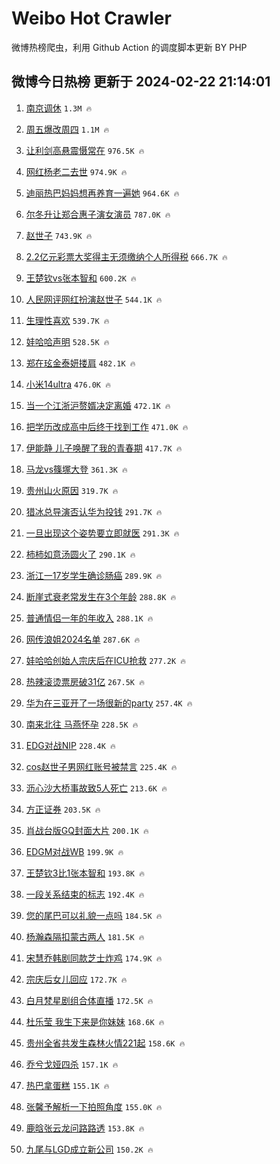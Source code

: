 # Weibo Hot Crawler 



微博热榜爬虫，利用 Github Action 的调度脚本更新 BY PHP 


## 微博今日热榜 更新于 2024-02-22 21:14:01 
1. [南京调休](https://s.weibo.com/weibo?q=%E5%8D%97%E4%BA%AC%E8%B0%83%E4%BC%91&t=31&band_rank=1&Refer=top) `1.3M 🔥` 

1. [周五爆改周四](https://s.weibo.com/weibo?q=%23%E5%91%A8%E4%BA%94%E7%88%86%E6%94%B9%E5%91%A8%E5%9B%9B%23&t=31&band_rank=2&Refer=top) `1.1M 🔥` 

1. [让利剑高悬震慑常在](https://s.weibo.com/weibo?q=%23%E8%AE%A9%E5%88%A9%E5%89%91%E9%AB%98%E6%82%AC%E9%9C%87%E6%85%91%E5%B8%B8%E5%9C%A8%23&t=31&band_rank=3&Refer=top) `976.5K 🔥` 

1. [网红杨老二去世](https://s.weibo.com/weibo?q=%23%E7%BD%91%E7%BA%A2%E6%9D%A8%E8%80%81%E4%BA%8C%E5%8E%BB%E4%B8%96%23&t=31&band_rank=4&Refer=top) `974.9K 🔥` 

1. [迪丽热巴妈妈想再养育一遍她](https://s.weibo.com/weibo?q=%23%E8%BF%AA%E4%B8%BD%E7%83%AD%E5%B7%B4%E5%A6%88%E5%A6%88%E6%83%B3%E5%86%8D%E5%85%BB%E8%82%B2%E4%B8%80%E9%81%8D%E5%A5%B9%23&t=31&band_rank=5&Refer=top) `964.6K 🔥` 

1. [尔冬升让郑合惠子演女演员](https://s.weibo.com/weibo?q=%23%E5%B0%94%E5%86%AC%E5%8D%87%E8%AE%A9%E9%83%91%E5%90%88%E6%83%A0%E5%AD%90%E6%BC%94%E5%A5%B3%E6%BC%94%E5%91%98%23&t=31&band_rank=6&Refer=top) `787.0K 🔥` 

1. [赵世子](https://s.weibo.com/weibo?q=%E8%B5%B5%E4%B8%96%E5%AD%90&t=31&band_rank=7&Refer=top) `743.9K 🔥` 

1. [2.2亿元彩票大奖得主无须缴纳个人所得税](https://s.weibo.com/weibo?q=%232.2%E4%BA%BF%E5%85%83%E5%BD%A9%E7%A5%A8%E5%A4%A7%E5%A5%96%E5%BE%97%E4%B8%BB%E6%97%A0%E9%A1%BB%E7%BC%B4%E7%BA%B3%E4%B8%AA%E4%BA%BA%E6%89%80%E5%BE%97%E7%A8%8E%23&t=31&band_rank=8&Refer=top) `666.7K 🔥` 

1. [王楚钦vs张本智和](https://s.weibo.com/weibo?q=%23%E7%8E%8B%E6%A5%9A%E9%92%A6vs%E5%BC%A0%E6%9C%AC%E6%99%BA%E5%92%8C%23&t=31&band_rank=9&Refer=top) `600.2K 🔥` 

1. [人民网评网红扮演赵世子](https://s.weibo.com/weibo?q=%23%E4%BA%BA%E6%B0%91%E7%BD%91%E8%AF%84%E7%BD%91%E7%BA%A2%E6%89%AE%E6%BC%94%E8%B5%B5%E4%B8%96%E5%AD%90%23&t=31&band_rank=10&Refer=top) `544.1K 🔥` 

1. [生理性喜欢](https://s.weibo.com/weibo?q=%E7%94%9F%E7%90%86%E6%80%A7%E5%96%9C%E6%AC%A2&t=31&band_rank=11&Refer=top) `539.7K 🔥` 

1. [娃哈哈声明](https://s.weibo.com/weibo?q=%23%E5%A8%83%E5%93%88%E5%93%88%E5%A3%B0%E6%98%8E%23&t=31&band_rank=12&Refer=top) `528.5K 🔥` 

1. [郑在玹金泰妍搂肩](https://s.weibo.com/weibo?q=%E9%83%91%E5%9C%A8%E7%8E%B9%E9%87%91%E6%B3%B0%E5%A6%8D%E6%90%82%E8%82%A9&t=31&band_rank=13&Refer=top) `482.1K 🔥` 

1. [小米14ultra](https://s.weibo.com/weibo?q=%E5%B0%8F%E7%B1%B314ultra&t=31&band_rank=14&Refer=top) `476.0K 🔥` 

1. [当一个江浙沪赘婿决定离婚](https://s.weibo.com/weibo?q=%23%E5%BD%93%E4%B8%80%E4%B8%AA%E6%B1%9F%E6%B5%99%E6%B2%AA%E8%B5%98%E5%A9%BF%E5%86%B3%E5%AE%9A%E7%A6%BB%E5%A9%9A%23&t=31&band_rank=15&Refer=top) `472.1K 🔥` 

1. [把学历改成高中后终于找到工作](https://s.weibo.com/weibo?q=%23%E6%8A%8A%E5%AD%A6%E5%8E%86%E6%94%B9%E6%88%90%E9%AB%98%E4%B8%AD%E5%90%8E%E7%BB%88%E4%BA%8E%E6%89%BE%E5%88%B0%E5%B7%A5%E4%BD%9C%23&t=31&band_rank=16&Refer=top) `471.0K 🔥` 

1. [伊能静 儿子唤醒了我的青春期](https://s.weibo.com/weibo?q=%E4%BC%8A%E8%83%BD%E9%9D%99%20%E5%84%BF%E5%AD%90%E5%94%A4%E9%86%92%E4%BA%86%E6%88%91%E7%9A%84%E9%9D%92%E6%98%A5%E6%9C%9F&t=31&band_rank=17&Refer=top) `417.7K 🔥` 

1. [马龙vs篠塚大登](https://s.weibo.com/weibo?q=%23%E9%A9%AC%E9%BE%99vs%E7%AF%A0%E5%A1%9A%E5%A4%A7%E7%99%BB%23&t=31&band_rank=18&Refer=top) `361.3K 🔥` 

1. [贵州山火原因](https://s.weibo.com/weibo?q=%E8%B4%B5%E5%B7%9E%E5%B1%B1%E7%81%AB%E5%8E%9F%E5%9B%A0&t=31&band_rank=19&Refer=top) `319.7K 🔥` 

1. [猎冰总导演否认华为投钱](https://s.weibo.com/weibo?q=%23%E7%8C%8E%E5%86%B0%E6%80%BB%E5%AF%BC%E6%BC%94%E5%90%A6%E8%AE%A4%E5%8D%8E%E4%B8%BA%E6%8A%95%E9%92%B1%23&t=31&band_rank=20&Refer=top) `291.7K 🔥` 

1. [一旦出现这个姿势要立即就医](https://s.weibo.com/weibo?q=%23%E4%B8%80%E6%97%A6%E5%87%BA%E7%8E%B0%E8%BF%99%E4%B8%AA%E5%A7%BF%E5%8A%BF%E8%A6%81%E7%AB%8B%E5%8D%B3%E5%B0%B1%E5%8C%BB%23&t=31&band_rank=21&Refer=top) `291.3K 🔥` 

1. [柿柿如意汤圆火了](https://s.weibo.com/weibo?q=%23%E6%9F%BF%E6%9F%BF%E5%A6%82%E6%84%8F%E6%B1%A4%E5%9C%86%E7%81%AB%E4%BA%86%23&t=31&band_rank=22&Refer=top) `290.1K 🔥` 

1. [浙江一17岁学生确诊肠癌](https://s.weibo.com/weibo?q=%23%E6%B5%99%E6%B1%9F%E4%B8%8017%E5%B2%81%E5%AD%A6%E7%94%9F%E7%A1%AE%E8%AF%8A%E8%82%A0%E7%99%8C%23&t=31&band_rank=23&Refer=top) `289.9K 🔥` 

1. [断崖式衰老常发生在3个年龄](https://s.weibo.com/weibo?q=%23%E6%96%AD%E5%B4%96%E5%BC%8F%E8%A1%B0%E8%80%81%E5%B8%B8%E5%8F%91%E7%94%9F%E5%9C%A83%E4%B8%AA%E5%B9%B4%E9%BE%84%23&t=31&band_rank=24&Refer=top) `288.8K 🔥` 

1. [普通情侣一年的年收入](https://s.weibo.com/weibo?q=%23%E6%99%AE%E9%80%9A%E6%83%85%E4%BE%A3%E4%B8%80%E5%B9%B4%E7%9A%84%E5%B9%B4%E6%94%B6%E5%85%A5%23&t=31&band_rank=25&Refer=top) `288.1K 🔥` 

1. [网传浪姐2024名单](https://s.weibo.com/weibo?q=%23%E7%BD%91%E4%BC%A0%E6%B5%AA%E5%A7%902024%E5%90%8D%E5%8D%95%23&t=31&band_rank=26&Refer=top) `287.6K 🔥` 

1. [娃哈哈创始人宗庆后在ICU抢救](https://s.weibo.com/weibo?q=%23%E5%A8%83%E5%93%88%E5%93%88%E5%88%9B%E5%A7%8B%E4%BA%BA%E5%AE%97%E5%BA%86%E5%90%8E%E5%9C%A8ICU%E6%8A%A2%E6%95%91%23&t=31&band_rank=27&Refer=top) `277.2K 🔥` 

1. [热辣滚烫票房破31亿](https://s.weibo.com/weibo?q=%23%E7%83%AD%E8%BE%A3%E6%BB%9A%E7%83%AB%E7%A5%A8%E6%88%BF%E7%A0%B431%E4%BA%BF%23&t=31&band_rank=28&Refer=top) `267.5K 🔥` 

1. [华为在三亚开了一场很新的party](https://s.weibo.com/weibo?q=%23%E5%8D%8E%E4%B8%BA%E5%9C%A8%E4%B8%89%E4%BA%9A%E5%BC%80%E4%BA%86%E4%B8%80%E5%9C%BA%E5%BE%88%E6%96%B0%E7%9A%84party%23&t=31&band_rank=29&Refer=top) `257.4K 🔥` 

1. [南来北往 马燕怀孕](https://s.weibo.com/weibo?q=%E5%8D%97%E6%9D%A5%E5%8C%97%E5%BE%80%20%E9%A9%AC%E7%87%95%E6%80%80%E5%AD%95&t=31&band_rank=30&Refer=top) `228.5K 🔥` 

1. [EDG对战NIP](https://s.weibo.com/weibo?q=%23EDG%E5%AF%B9%E6%88%98NIP%23&t=31&band_rank=31&Refer=top) `228.4K 🔥` 

1. [cos赵世子男网红账号被禁言](https://s.weibo.com/weibo?q=%23cos%E8%B5%B5%E4%B8%96%E5%AD%90%E7%94%B7%E7%BD%91%E7%BA%A2%E8%B4%A6%E5%8F%B7%E8%A2%AB%E7%A6%81%E8%A8%80%23&t=31&band_rank=32&Refer=top) `225.4K 🔥` 

1. [沥心沙大桥事故致5人死亡](https://s.weibo.com/weibo?q=%23%E6%B2%A5%E5%BF%83%E6%B2%99%E5%A4%A7%E6%A1%A5%E4%BA%8B%E6%95%85%E8%87%B45%E4%BA%BA%E6%AD%BB%E4%BA%A1%23&t=31&band_rank=33&Refer=top) `213.6K 🔥` 

1. [方正证券](https://s.weibo.com/weibo?q=%E6%96%B9%E6%AD%A3%E8%AF%81%E5%88%B8&t=31&band_rank=34&Refer=top) `203.5K 🔥` 

1. [肖战台版GQ封面大片](https://s.weibo.com/weibo?q=%23%E8%82%96%E6%88%98%E5%8F%B0%E7%89%88GQ%E5%B0%81%E9%9D%A2%E5%A4%A7%E7%89%87%23&t=31&band_rank=35&Refer=top) `200.1K 🔥` 

1. [EDGM对战WB](https://s.weibo.com/weibo?q=%23EDGM%E5%AF%B9%E6%88%98WB%23&t=31&band_rank=36&Refer=top) `199.9K 🔥` 

1. [王楚钦3比1张本智和](https://s.weibo.com/weibo?q=%23%E7%8E%8B%E6%A5%9A%E9%92%A63%E6%AF%941%E5%BC%A0%E6%9C%AC%E6%99%BA%E5%92%8C%23&t=31&band_rank=37&Refer=top) `193.8K 🔥` 

1. [一段关系结束的标志](https://s.weibo.com/weibo?q=%E4%B8%80%E6%AE%B5%E5%85%B3%E7%B3%BB%E7%BB%93%E6%9D%9F%E7%9A%84%E6%A0%87%E5%BF%97&t=31&band_rank=38&Refer=top) `192.4K 🔥` 

1. [您的尾巴可以礼貌一点吗](https://s.weibo.com/weibo?q=%E6%82%A8%E7%9A%84%E5%B0%BE%E5%B7%B4%E5%8F%AF%E4%BB%A5%E7%A4%BC%E8%B2%8C%E4%B8%80%E7%82%B9%E5%90%97&t=31&band_rank=39&Refer=top) `184.5K 🔥` 

1. [杨瀚森隔扣蒙古两人](https://s.weibo.com/weibo?q=%23%E6%9D%A8%E7%80%9A%E6%A3%AE%E9%9A%94%E6%89%A3%E8%92%99%E5%8F%A4%E4%B8%A4%E4%BA%BA%23&t=31&band_rank=40&Refer=top) `181.5K 🔥` 

1. [宋慧乔韩剧同款芝士炸鸡](https://s.weibo.com/weibo?q=%E5%AE%8B%E6%85%A7%E4%B9%94%E9%9F%A9%E5%89%A7%E5%90%8C%E6%AC%BE%E8%8A%9D%E5%A3%AB%E7%82%B8%E9%B8%A1&t=31&band_rank=41&Refer=top) `174.9K 🔥` 

1. [宗庆后女儿回应](https://s.weibo.com/weibo?q=%23%E5%AE%97%E5%BA%86%E5%90%8E%E5%A5%B3%E5%84%BF%E5%9B%9E%E5%BA%94%23&t=31&band_rank=42&Refer=top) `172.7K 🔥` 

1. [白月梵星剧组合体直播](https://s.weibo.com/weibo?q=%23%E7%99%BD%E6%9C%88%E6%A2%B5%E6%98%9F%E5%89%A7%E7%BB%84%E5%90%88%E4%BD%93%E7%9B%B4%E6%92%AD%23&t=31&band_rank=43&Refer=top) `172.5K 🔥` 

1. [杜乐莹 我生下来是你妹妹](https://s.weibo.com/weibo?q=%E6%9D%9C%E4%B9%90%E8%8E%B9%20%E6%88%91%E7%94%9F%E4%B8%8B%E6%9D%A5%E6%98%AF%E4%BD%A0%E5%A6%B9%E5%A6%B9&t=31&band_rank=44&Refer=top) `168.6K 🔥` 

1. [贵州全省共发生森林火情221起](https://s.weibo.com/weibo?q=%23%E8%B4%B5%E5%B7%9E%E5%85%A8%E7%9C%81%E5%85%B1%E5%8F%91%E7%94%9F%E6%A3%AE%E6%9E%97%E7%81%AB%E6%83%85221%E8%B5%B7%23&t=31&band_rank=45&Refer=top) `158.6K 🔥` 

1. [乔兮戈娅四杀](https://s.weibo.com/weibo?q=%23%E4%B9%94%E5%85%AE%E6%88%88%E5%A8%85%E5%9B%9B%E6%9D%80%23&t=31&band_rank=46&Refer=top) `157.1K 🔥` 

1. [热巴拿蛋糕](https://s.weibo.com/weibo?q=%23%E7%83%AD%E5%B7%B4%E6%8B%BF%E8%9B%8B%E7%B3%95%23&t=31&band_rank=47&Refer=top) `155.1K 🔥` 

1. [张馨予解析一下拍照角度](https://s.weibo.com/weibo?q=%E5%BC%A0%E9%A6%A8%E4%BA%88%E8%A7%A3%E6%9E%90%E4%B8%80%E4%B8%8B%E6%8B%8D%E7%85%A7%E8%A7%92%E5%BA%A6&t=31&band_rank=48&Refer=top) `155.0K 🔥` 

1. [鹿晗张云龙问路路透](https://s.weibo.com/weibo?q=%23%E9%B9%BF%E6%99%97%E5%BC%A0%E4%BA%91%E9%BE%99%E9%97%AE%E8%B7%AF%E8%B7%AF%E9%80%8F%23&t=31&band_rank=49&Refer=top) `153.8K 🔥` 

1. [九尾与LGD成立新公司](https://s.weibo.com/weibo?q=%23%E4%B9%9D%E5%B0%BE%E4%B8%8ELGD%E6%88%90%E7%AB%8B%E6%96%B0%E5%85%AC%E5%8F%B8%23&t=31&band_rank=50&Refer=top) `150.2K 🔥` 

